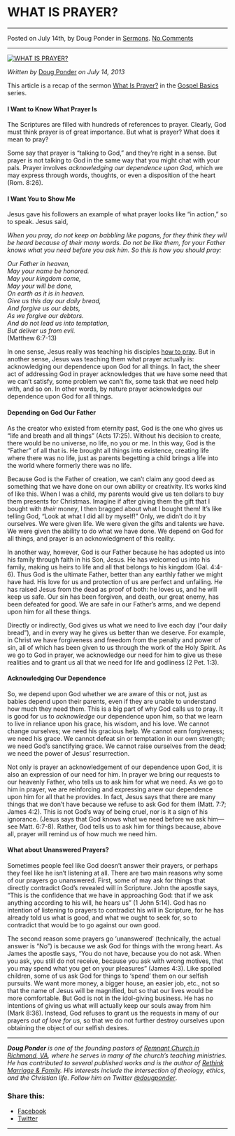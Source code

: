 WHAT IS PRAYER?
===============

* * *

Posted on July 14th, by Doug Ponder in [Sermons](http://www.remnantresource.org/category/sermons/). [No Comments](http://www.remnantresource.org/what-is-prayer/#respond)

* * *

[![WHAT IS PRAYER?](http://www.remnantresource.org/wp-content/uploads/2013/07/What_is_Prayer.jpg)](http://www.remnantresource.org/wp-content/uploads/2013/07/What_is_Prayer.jpg)  

_Written by_ [Doug Ponder](http://www.remnantresource.org/author/doug-ponder/ "Posts by Doug Ponder") _on July 14, 2013_

This article is a recap of the sermon [What Is Prayer?](http://www.remnantrichmond.org/sermon/what-is-prayer//) in the [Gospel Basics](http://www.remnantrichmond.org/gospel-basics/) series.

#### **I Want to Know What Prayer Is**

The Scriptures are filled with hundreds of references to prayer. Clearly, God must think prayer is of great importance. But what is prayer? What does it mean to pray?

Some say that prayer is “talking to God,” and they’re right in a sense. But prayer is not talking to God in the same way that you might chat with your pals. Prayer involves _acknowledging our dependence upon God_, which we may express through words, thoughts, or even a disposition of the heart (Rom. 8:26).

#### **I Want You to Show Me**

Jesus gave his followers an example of what prayer looks like “in action,” so to speak. Jesus said,

_When you pray, do not keep on babbling like pagans, for they think they will be heard because of their many words. Do not be like them, for your Father knows what you need before you ask him. So this is how you should pray:_

_Our Father in heaven,_  
_May your name be honored._  
_May your kingdom come,_  
_May your will be done,_  
_On earth as it is in heaven._  
_Give us this day our daily bread,_  
_And forgive us our debts,_  
_As we forgive our debtors._  
_And do not lead us into temptation,_  
_But deliver us from evil._  
(Matthew 6:7-13)

In one sense, Jesus really was teaching his disciples [how to pray](http://www.remnantresource.org/how-to-pray-like-jesus/). But in another sense, Jesus was teaching them what prayer actually is: acknowledging our dependence upon God for all things. In fact, the sheer act of addressing God in prayer acknowledges that we have some need that we can’t satisfy, some problem we can’t fix, some task that we need help with, and so on. In other words, by nature prayer acknowledges our dependence upon God for all things.

#### **Depending on God Our Father**

As the creator who existed from eternity past, God is the one who gives us “life and breath and all things” (Acts 17:25). Without his decision to create, there would be no universe, no life, no you or me. In this way, God is the “Father” of all that is. He brought all things into existence, creating life where there was no life, just as parents begetting a child brings a life into the world where formerly there was no life.

Because God is the Father of creation, we can’t claim any good deed as something that we have done on our own ability or creativity. It’s works kind of like this. When I was a child, my parents would give us ten dollars to buy them presents for Christmas. Imagine if after giving them the gift that I bought with _their_ money, I then bragged about what I bought them! It’s like telling God, “Look at what I did all by myself!” Only, we didn’t do it by ourselves. We were given life. We were given the gifts and talents we have. We were given the ability to do what we have done. We depend on God for all things, and prayer is an acknowledgment of this reality.

In another way, however, God is our Father because he has adopted us into his family through faith in his Son, Jesus. He has welcomed us into his family, making us heirs to life and all that belongs to his kingdom (Gal. 4:4-6). Thus God is the ultimate Father, better than any earthly father we might have had. His love for us and protection of us are perfect and unfailing. He has raised Jesus from the dead as proof of both: he loves us, and he will keep us safe. Our sin has been forgiven, and death, our great enemy, has been defeated for good. We are safe in our Father’s arms, and we depend upon him for all these things.

Directly or indirectly, God gives us what we need to live each day (“our daily bread”), and in every way he gives us better than we deserve. For example, in Christ we have forgiveness and freedom from the penalty and power of sin, all of which has been given to us through the work of the Holy Spirit. As we go to God in prayer, we acknowledge our need for him to give us these realities and to grant us all that we need for life and godliness (2 Pet. 1:3).

#### **Acknowledging Our Dependence**

So, we depend upon God whether we are aware of this or not, just as babies depend upon their parents, even if they are unable to understand how much they need them. This is a big part of why God calls us to pray. It is good for us to _acknowledge_ our dependence upon him, so that we learn to live in reliance upon his grace, his wisdom, and his love. We cannot change ourselves; we need his gracious help. We cannot earn forgiveness; we need his grace. We cannot defeat sin or temptation in our own strength; we need God’s sanctifying grace. We cannot raise ourselves from the dead; we need the power of Jesus’ resurrection.

Not only is prayer an acknowledgement of our dependence upon God, it is also an expression of our need for him. In prayer we bring our requests to our heavenly Father, who tells us to ask him for what we need. As we go to him in prayer, we are reinforcing and expressing anew our dependence upon him for all that he provides. In fact, Jesus says that there are many things that we don’t have because we refuse to ask God for them (Matt. 7:7; James 4:2). This is not God’s way of being cruel, nor is it a sign of his ignorance. (Jesus says that God knows what we need before we ask him—see Matt. 6:7-8). Rather, God tells us to ask him for things because, above all, prayer will remind us of how much we need him.

#### **What about Unanswered Prayers?**

Sometimes people feel like God doesn’t answer their prayers, or perhaps they feel like he isn’t listening at all. There are two main reasons why some of our prayers go unanswered. First, some of may ask for things that directly contradict God’s revealed will in Scripture. John the apostle says, “This is the confidence that we have in approaching God: that if we ask anything according to his will, he hears us” (1 John 5:14). God has no intention of listening to prayers to contradict his will in Scripture, for he has already told us what is good, and what we ought to seek for, so to contradict that would be to go against our own good.

The second reason some prayers go ‘unanswered’ (technically, the actual answer is “No”) is because we ask God for things with the wrong heart. As James the apostle says, “You do not have, because you do not ask. When you ask, you still do not receive, because you ask with wrong motives, that you may spend what you get on your pleasures” (James 4:3). Like spoiled children, some of us ask God for things to ‘spend’ them on our selfish pursuits. We want more money, a bigger house, an easier job, etc., not so that the name of Jesus will be magnified, but so that our lives would be more comfortable. But God is not in the idol-giving business. He has no intentions of giving us what will actually keep our souls away from him (Mark 8:36). Instead, God refuses to grant us the requests in many of our prayers _out of love for us_, so that we do not further destroy ourselves upon obtaining the object of our selfish desires.

* * *

_**Doug Ponder** is one of the founding pastors of [Remnant Church in Richmond, VA](http://www.remnantrichmond.org/), where he serves in many of the church’s teaching ministries. He has contributed to several published works and is the author of [Rethink Marriage & Family](http://www.remnantrichmond.org/mediafiles/uploaded/r/0e1604567_rethink-marriage-and-family-ebook.pdf). His interests include the intersection of theology, ethics, and the Christian life. Follow him on Twitter [@dougponder](https://twitter.com/dougponder)_.

### Share this:

*   [Facebook](http://www.remnantresource.org/what-is-prayer/?share=facebook "Click to share on Facebook")
*   [Twitter](http://www.remnantresource.org/what-is-prayer/?share=twitter "Click to share on Twitter")

  

* * *
